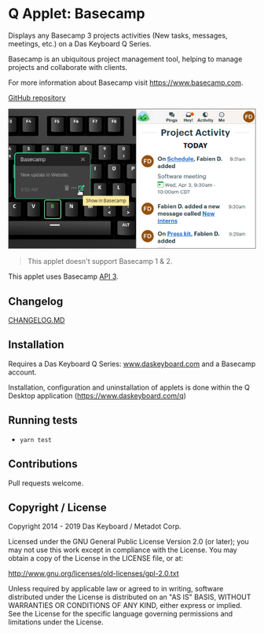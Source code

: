 # Q Applet: Basecamp

Displays any Basecamp 3 projects activities (New tasks, messages, meetings, etc.) on a Das Keyboard Q Series.

Basecamp is an ubiquitous project management tool, helping to manage
projects and collaborate with clients.

For more information about Basecamp visit <https://www.basecamp.com>.

[GitHub repository](https://github.com/daskeyboard/daskeyboard-applet--basecamp)

![Basecamp applet on a Das Keyboard Q](assets/image.png "Das Keyboard Basecamp applet")

> This applet doesn't support Basecamp 1 & 2.

This applet uses Basecamp [API 3](https://github.com/basecamp/bc3-api).

## Changelog

[CHANGELOG.MD](CHANGELOG.md)

## Installation

Requires a Das Keyboard Q Series: www.daskeyboard.com and a Basecamp account.

Installation, configuration and uninstallation of applets is done within
the Q Desktop application (https://www.daskeyboard.com/q)

## Running tests

- `yarn test`

## Contributions

Pull requests welcome.

## Copyright / License

Copyright 2014 - 2019 Das Keyboard / Metadot Corp.

Licensed under the GNU General Public License Version 2.0 (or later);
you may not use this work except in compliance with the License.
You may obtain a copy of the License in the LICENSE file, or at:

   http://www.gnu.org/licenses/old-licenses/gpl-2.0.txt

Unless required by applicable law or agreed to in writing, software
distributed under the License is distributed on an "AS IS" BASIS,
WITHOUT WARRANTIES OR CONDITIONS OF ANY KIND, either express or implied.
See the License for the specific language governing permissions and
limitations under the License.
